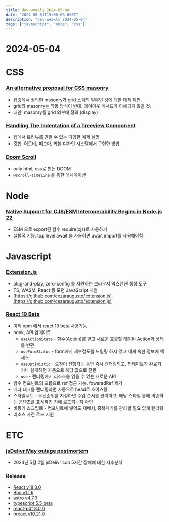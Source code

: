 ```yaml
---
title: dev-weekly 2024-05-04
date: "2024-05-04T15:00:00.000Z"
description: "dev-weekly 2024-05-04"
tags: ["javascript", "node", "css"]
---
```

# 2024-05-04

# CSS

### **[An alternative proposal for CSS masonry](https://developer.chrome.com/blog/masonry?hl=en)**

- 웹킷에서 정의한 masonry가 grid 스펙의 일부인 것에 대한 대체 제안.
- grid와 masonry는 작동 방식이 반대. 레이아웃 메서드가 이해되지 않을 것.
- 대안: masonry를 grid 외부에 정의 (display)

### **[Handling The Indentation of a Treeview Component](https://ishadeed.com/article/tree-view-css-indent/)**

- 웹에서 트리뷰를 만들 수 있는 다양한 예제 설명
- 깃헙, 어도비, 피그마, 카본 디자인 시스템에서 구현한 방법

### **[Doom Scroll](https://codepen.io/cobra_winfrey/pen/oNOMRav)**

- only html, css로 만든 DOOM
- `@scroll-timeline` 를 통한 애니메이션

# Node

### **[Native Support for CJS/ESM Interoperability Begins in Node.js 22](https://zacharylee.substack.com/p/native-support-for-cjsesm-interoperability)**

- ESM 으로 export된 함수 require(cjs)로 사용하기
- 실험적 기능. top level await 을 사용하면 await import를 사용해야함

# Javascript

### **[Extension.js](https://extension.js.org/)**

- plug-and-play, zero-config 를 지원하는 브라우저 익스텐션 생성 도구
- TS, WASM, React 등 모던 JavaScript 지원
- [https://github.com/cezaraugusto/extension.js](https://github.com/cezaraugusto/extension.js)

### **[React 19 Beta](https://react.dev/blog/2024/04/25/react-19)**

- 이제 npm 에서 react 19 beta 사용가능
- hook, API 업데이트
    - `useActionState` - 함수(Action)를 받고 새로운 호출할 래핑된 Action과 상태를 반환
    - `useFormStatus` - form에서 세부정도를 드릴링 하지 않고 내게 속한 정보에 액세스
    - `useOptimistic` - 요청이 진행되는 동안 즉시 렌더링되고, 업데이트가 완료되거나 실패하면 자동으로 해당 값으로 전환
    - `use` - 렌더링에서 리소스를 읽을 수 있는 새로운 API
- 함수 컴포넌트의 프롭으로 ref 접근 가능. fowaradRef 제거
- 메타 태그를 렌더링하면 자동으로 head로 호이스팅
- 스타일시트 - 우선순위를 지정하면 주입 순서를 관리하고, 해당 스타일 룰에 의존하는 콘텐츠를 표시하기 전에 로드되는지 확인
- 비동기 스크립트 - 컴포넌트에 넣어도 재배치, 중복제거를 관리할 필요 없게 렌더링
- 리소스 사전 로드 지원

# ETC

### **[jsDelivr May outage postmortem](https://www.jsdelivr.com/blog/jsdelivr-may-outage-postmortem/)**

- 2024년 5월 2일 jsDelivr cdn 5시간 장애에 대한 사후분석

### **Release**

- [React v18.3.0](https://github.com/facebook/react/releases/tag/v18.3.0)
- [Bun v1.1.6](https://bun.sh/blog/bun-v1.1.6)
- [astro v4.7.0](https://astro.build/blog/astro-470/)
- [typescript 5.5 beta](https://devblogs.microsoft.com/typescript/announcing-typescript-5-5-beta/)
- [react-pdf 8.0.0](https://github.com/wojtekmaj/react-pdf/releases/tag/v8.0.0)
- [preact v10.21.0](https://github.com/preactjs/preact/releases/tag/10.21.0)